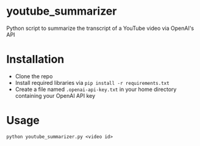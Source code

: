 # youtube_summarizer
Python script to summarize the transcript of a YouTube video via OpenAI's API

# Installation
* Clone the repo
* Install required libraries via `pip install -r requirements.txt`
* Create a file named `.openai-api-key.txt` in your home directory containing your OpenAI API key

# Usage
`python youtube_summarizer.py <video id>`
